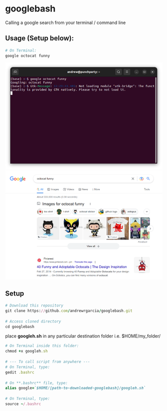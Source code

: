 # googlebash

Calling a google search from your terminal / command line

## Usage (Setup below):

```ruby
# On Terminal:
google octocat funny
```
![](terminal.png)
![](output.png)

## Setup

```ruby
# Download this repository
git clone https://github.com/andrewrgarcia/googlebash.git

# Access cloned directory
cd googlebash
```

place **googleh.sh** in any particular destination folder i.e. $HOME/my_folder/

```ruby
# On Terminal inside this folder:
chmod +x googleh.sh

# --- To call script from anywhere ---
# On Terminal, type:
gedit .bashrc

# On **.bashrc** file, type:
alias google=`$HOME/[path-to-downloaded-googlebash]/googleh.sh` 

# On Terminal, type:
source ~/.bashrc
```



